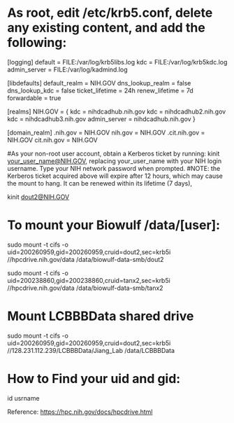 # As root, edit /etc/krb5.conf, delete any existing content, and add the following:
[logging]
 default = FILE:/var/log/krb5libs.log
 kdc = FILE:/var/log/krb5kdc.log
 admin_server = FILE:/var/log/kadmind.log

[libdefaults]
 default_realm = NIH.GOV
 dns_lookup_realm = false
 dns_lookup_kdc = false
 ticket_lifetime = 24h
 renew_lifetime = 7d
 forwardable = true

[realms]
 NIH.GOV = {
  kdc = nihdcadhub.nih.gov
  kdc = nihdcadhub2.nih.gov
  kdc = nihdcadhub3.nih.gov
  admin_server = nihdcadhub.nih.gov
 }

[domain_realm]
 .nih.gov = NIH.GOV
 nih.gov = NIH.GOV
 .cit.nih.gov = NIH.GOV
 cit.nih.gov = NIH.GOV

#As your non-root user account, obtain a Kerberos ticket by running: kinit your_user_name@NIH.GOV, replacing your_user_name with your NIH login username. Type your NIH network password when prompted.
#NOTE: the Kerberos ticket acquired above will expire after 12 hours, which may cause the mount to hang. It can be renewed within its lifetime (7 days),

kinit dout2@NIH.GOV

# To mount your Biowulf /data/[user]:

sudo mount -t cifs -o uid=200260959,gid=200260959,cruid=dout2,sec=krb5i //hpcdrive.nih.gov/data /data/biowulf-data-smb/dout2

sudo mount -t cifs -o uid=200238860,gid=200238860,cruid=tanx2,sec=krb5i //hpcdrive.nih.gov/data /data/biowulf-data-smb/tanx2

# Mount LCBBBData shared drive

sudo mount -t cifs -o uid=200260959,gid=200260959,cruid=dout2,sec=krb5i //128.231.112.239/LCBBBData/Jiang_Lab /data/LCBBBData

# How to Find your uid and gid:
id usrname

Reference: https://hpc.nih.gov/docs/hpcdrive.html 
